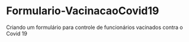 # Formulario-VacinacaoCovid19
Criando um formulário para controle de funcionários vacinados contra o Covid 19
